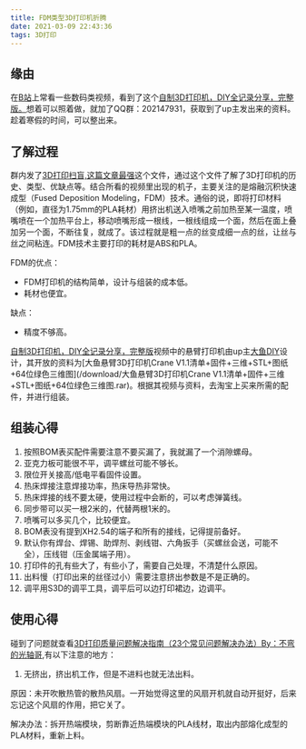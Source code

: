 ```yaml
---
title: FDM类型3D打印机折腾
date: 2021-03-09 22:43:36
tags: 3D打印
---
```


## 缘由

在[B站](https://www.bilibili.com/)上常看一些数码类视频，看到了这个[自制3D打印机，DIY全记录分享，完整版。](https://www.bilibili.com/video/BV1gi4y157Ax)想着可以照着做，就加了QQ群：202147931，获取到了up主发出来的资料。趁着寒假的时间，可以整出来。

## 了解过程

群内发了[3D打印扫盲,这篇文章最强](/download/3D打印扫盲,这篇文章最强.pdf)这个文件，通过这个文件了解了3D打印机的历史、类型、优缺点等。结合所看的视频里出现的机子，主要关注的是熔融沉积快速成型（Fused Deposition Modeling，FDM）技术。通俗的说，即将打印材料（例如，直径为1.75mm的PLA耗材）用挤出机送入喷嘴之前加热至某一温度，喷嘴喷在一个加热平台上，移动喷嘴形成一根线，一根线组成一个面，然后在面上叠加另一个面，不断往复，就成了。该过程就是粗一点的丝变成细一点的丝，让丝与丝之间粘连。FDM技术主要打印的耗材是ABS和PLA。

FDM的优点：

- FDM打印机的结构简单，设计与组装的成本低。
- 耗材也便宜。

缺点：

- 精度不够高。

[自制3D打印机，DIY全记录分享，完整版](https://www.bilibili.com/video/BV1gi4y157Ax)视频中的悬臂打印机由up主[大鱼DIY](https://space.bilibili.com/488684813)设计，其开放的资料为[大鱼悬臂3D打印机Crane V1.1清单+固件+三维+STL+图纸+64位绿色三维图](/download/大鱼悬臂3D打印机Crane V1.1清单+固件+三维+STL+图纸+64位绿色三维图.rar)。根据其视频与资料，去淘宝上买来所需的配件，并进行组装。

## 组装心得

1. 按照BOM表买配件需要注意不要买漏了，我就漏了一个消隙螺母。
2. 亚克力板可能很不平，调平螺丝可能不够长。
3. 限位开关接高/低电平看固件设置。
4. 热床焊接注意焊接功率，热床导热非常快。
5. 热床焊接的线不要太硬，使用过程中会断的，可以考虑弹簧线。
6. 同步带可以买一根2米的，代替两根1米的。
7. 喷嘴可以多买几个，比较便宜。
8. BOM表没有提到XH2.54的端子和所有的接线，记得提前备好。
9. 默认你有焊台、焊锡、助焊剂、剥线钳、六角扳手（买螺丝会送，可能不全），压线钳（压金属端子用）。
10. 打印件的孔有些大了，有些小了，需要自己处理，不清楚什么原因。
11. 出料慢（打印出来的丝径过小）需要注意挤出参数是不是正确的。
12. 调平用S3D的调平工具，调平后可以边打印裙边，边调平。

## 使用心得

碰到了问题就查看[3D打印质量问题解决指南（23个常见问题解决办法）By：不弯的光轴哥](/download/3D打印质量问题解决指南（23个常见问题解决办法）By：不弯的光轴哥.pdf),有以下注意的地方：

1. 无挤出，挤出机工作，但是不进料也就无法出料。

原因：未开吹散热管的散热风扇。一开始觉得这里的风扇开机就自动开挺好，后来忘记这个风扇的作用，把它关了。

解决办法：拆开热端模块，剪断靠近热端模块的PLA线材，取出内部熔化成型的PLA材料，重新上料。

